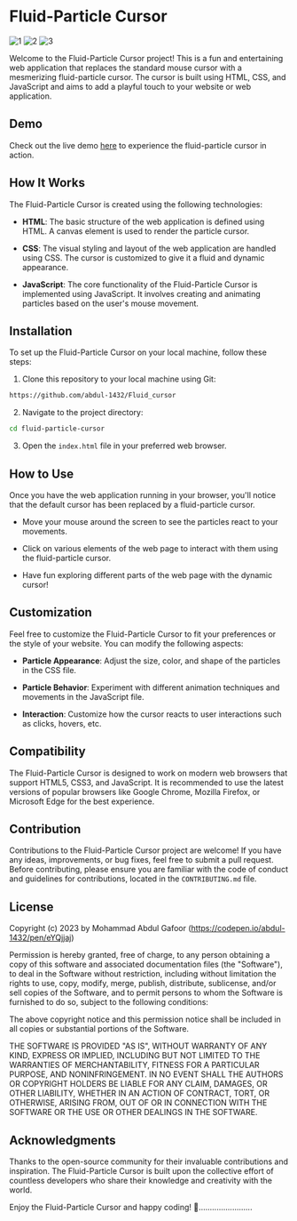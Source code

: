 # Fluid-Particle Cursor 
![1](https://github.com/abdul-1432/Fluid_cursor/assets/124916666/4b08704b-737a-4c45-849e-526b28d30e8a)
![2](https://github.com/abdul-1432/Fluid_cursor/assets/124916666/1fd01288-22c0-40d3-9e4d-00e0f2d9c2f6)
![3](https://github.com/abdul-1432/Fluid_cursor/assets/124916666/075e13fa-da7e-41a1-91d4-e45071b56237)



Welcome to the Fluid-Particle Cursor project! This is a fun and entertaining web application that replaces the standard mouse cursor with a mesmerizing fluid-particle cursor. The cursor is built using HTML, CSS, and JavaScript and aims to add a playful touch to your website or web application.

## Demo

Check out the live demo [here](https://codepen.io/abdul-1432/pen/eYQjjaj) to experience the fluid-particle cursor in action.

## How It Works

The Fluid-Particle Cursor is created using the following technologies:

- **HTML**: The basic structure of the web application is defined using HTML. A canvas element is used to render the particle cursor.

- **CSS**: The visual styling and layout of the web application are handled using CSS. The cursor is customized to give it a fluid and dynamic appearance.

- **JavaScript**: The core functionality of the Fluid-Particle Cursor is implemented using JavaScript. It involves creating and animating particles based on the user's mouse movement.

## Installation

To set up the Fluid-Particle Cursor on your local machine, follow these steps:

1. Clone this repository to your local machine using Git:

```bash
https://github.com/abdul-1432/Fluid_cursor
```

2. Navigate to the project directory:

```bash
cd fluid-particle-cursor
```

3. Open the `index.html` file in your preferred web browser.

## How to Use

Once you have the web application running in your browser, you'll notice that the default cursor has been replaced by a fluid-particle cursor.

- Move your mouse around the screen to see the particles react to your movements.

- Click on various elements of the web page to interact with them using the fluid-particle cursor.

- Have fun exploring different parts of the web page with the dynamic cursor!

## Customization

Feel free to customize the Fluid-Particle Cursor to fit your preferences or the style of your website. You can modify the following aspects:

- **Particle Appearance**: Adjust the size, color, and shape of the particles in the CSS file.

- **Particle Behavior**: Experiment with different animation techniques and movements in the JavaScript file.

- **Interaction**: Customize how the cursor reacts to user interactions such as clicks, hovers, etc.

## Compatibility

The Fluid-Particle Cursor is designed to work on modern web browsers that support HTML5, CSS3, and JavaScript. It is recommended to use the latest versions of popular browsers like Google Chrome, Mozilla Firefox, or Microsoft Edge for the best experience.

## Contribution

Contributions to the Fluid-Particle Cursor project are welcome! If you have any ideas, improvements, or bug fixes, feel free to submit a pull request. Before contributing, please ensure you are familiar with the code of conduct and guidelines for contributions, located in the `CONTRIBUTING.md` file.

## License

Copyright (c) 2023 by Mohammad Abdul Gafoor (https://codepen.io/abdul-1432/pen/eYQjjaj)

Permission is hereby granted, free of charge, to any person obtaining a copy of this software and associated documentation files (the "Software"), to deal in the Software without restriction, including without limitation the rights to use, copy, modify, merge, publish, distribute, sublicense, and/or sell copies of the Software, and to permit persons to whom the Software is furnished to do so, subject to the following conditions:

The above copyright notice and this permission notice shall be included in all copies or substantial portions of the Software.

THE SOFTWARE IS PROVIDED "AS IS", WITHOUT WARRANTY OF ANY KIND, EXPRESS OR IMPLIED, INCLUDING BUT NOT LIMITED TO THE WARRANTIES OF MERCHANTABILITY, FITNESS FOR A PARTICULAR PURPOSE, AND NONINFRINGEMENT. IN NO EVENT SHALL THE AUTHORS OR COPYRIGHT HOLDERS BE LIABLE FOR ANY CLAIM, DAMAGES, OR OTHER LIABILITY, WHETHER IN AN ACTION OF CONTRACT, TORT, OR OTHERWISE, ARISING FROM, OUT OF OR IN CONNECTION WITH THE SOFTWARE OR THE USE OR OTHER DEALINGS IN THE SOFTWARE.


## Acknowledgments

Thanks to the open-source community for their invaluable contributions and inspiration. The Fluid-Particle Cursor is built upon the collective effort of countless developers who share their knowledge and creativity with the world.

Enjoy the Fluid-Particle Cursor and happy coding! 🚀........................
